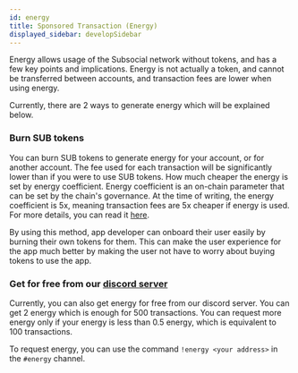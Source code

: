 ```yaml
---
id: energy
title: Sponsored Transaction (Energy)
displayed_sidebar: developSidebar
---
```


Energy allows usage of the Subsocial network without tokens, and has a few key points and implications. Energy is not actually a token, and cannot be transferred between accounts, and transaction fees are lower when using energy.

Currently, there are 2 ways to generate energy which will be explained below.

### Burn SUB tokens
You can burn SUB tokens to generate energy for your account, or for another account. The fee used for each transaction will be significantly lower than if you were to use SUB tokens. How much cheaper the energy is set by energy coefficient. Energy coefficient is an on-chain parameter that can be set by the chain's governance. At the time of writing, the energy coefficient is 5x, meaning transaction fees are 5x cheaper if energy is used. 
For more details, you can read it [here](/docs/basics/lightpaper/architecture/energy).

By using this method, app developer can onboard their user easily by burning their own tokens for them. This can make the user experience for the app much better by making the user not have to worry about buying tokens to use the app.

### Get for free from our [discord server](https://discord.com/invite/w2Rqy2M)
Currently, you can also get energy for free from our discord server. You can get 2 energy which is enough for 500 transactions. You can request more energy only if your energy is less than 0.5 energy, which is equivalent to 100 transactions.

To request energy, you can use the command `!energy <your address>` in the `#energy` channel.
